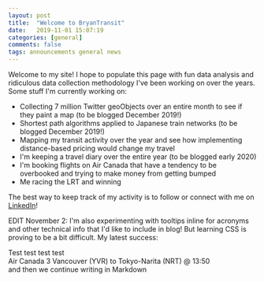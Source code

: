 ```yaml
---
layout: post
title:  "Welcome to BryanTransit"
date:   2019-11-01 15:07:19
categories: [general]
comments: false
tags: announcements general news
---
```

Welcome to my site! I hope to populate this page with fun data analysis and ridiculous data collection methodology I've been working on over the years. Some stuff I'm currently working on:

* Collecting 7 million Twitter geoObjects over an entire month to see if they paint a map (to be blogged December 2019!)
* Shortest path algorithms applied to Japanese train networks (to be blogged December 2019!)
* Mapping my transit activity over the year and see how implementing distance-based pricing would change my travel
* I'm keeping a travel diary over the entire year (to be blogged early 2020)
* I'm booking flights on Air Canada that have a tendency to be overbooked and trying to make money from getting bumped
* Me racing the LRT and winning

The best way to keep track of my activity is to follow or connect with me on [LinkedIn](https://www.linkedin.com/in/bryan7ran/)!

EDIT November 2: I'm also experimenting with tooltips inline for acronyms and other technical info that I'd like to include in blog! But learning CSS is proving to be a bit difficult. My latest success:

<body>Test test test test <div class="tooltip">Air Canada 3
  <span class="tooltiptext">Vancouver (YVR) to Tokyo-Narita (NRT) @ 13:50</span>
</div> and then we continue writing in Markdown</body>

